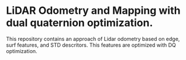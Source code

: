 # LiDAR Odometry and Mapping with dual quaternion optimization.
This repository contains an approach of Lidar odometry based on edge, surf features, and STD descritors. This features are optimized with DQ optimization. 
